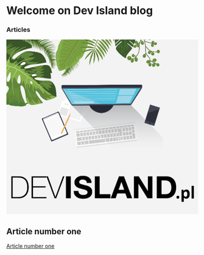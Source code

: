 # Welcome on Dev Island blog


### Articles

![Image](https://github.com/Daniel-Krzyczkowski/Daniel-Krzyczkowski.github.io/blob/master/images/logo.png?raw=true)

## Article number one
[Article number one](#)

